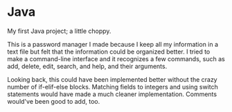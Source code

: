 # Java
My first Java project; a little choppy.

This is a password manager I made because I keep all my information in a text file but felt that the information could be organized better. I tried to make a command-line interface and it recognizes a few commands, such as add, delete, edit, search, and help, and their arguments.

Looking back, this could have been implemented better without the crazy number of if-elif-else blocks. Matching fields to integers and using switch statements would have made a much cleaner implementation.
Comments would've been good to add, too.
